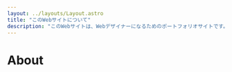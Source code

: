 ```yaml
---
layout: ../layouts/Layout.astro
title: "このWebサイトについて"
description: "このWebサイトは、Webデザイナーになるためのポートフォリオサイトです。"
---
```


# About
